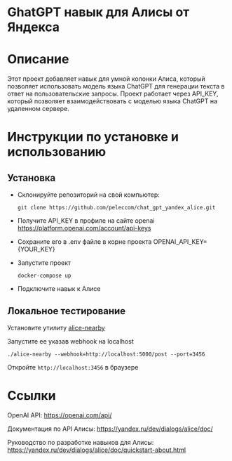 # GhatGPT навык для Алисы от Яндекса

# Описание

Этот проект добавляет навык для умной колонки Алиса, который позволяет использовать модель языка ChatGPT для генерации текста в ответ на пользовательские запросы. Проект работает через API_KEY, который позволяет взаимодействовать с моделью языка ChatGPT на удаленном сервере.

# Инструкции по установке и использованию

## Установка

* Склонируйте репозиторий на свой компьютер:

      git clone https://github.com/peleccom/chat_gpt_yandex_alice.git

* Получите API_KEY в профиле на сайте openai https://platform.openai.com/account/api-keys

* Сохраните его в .env файле в корне проекта
    OPENAI_API_KEY={YOUR_KEY}

* Запустите проект

      docker-compose up


* Подключите навык к Алисе


## Локальное тестирование

Установите утилиту [alice-nearby](https://github.com/azzzak/alice-nearby)


Запустите ее указав webhook на localhost

    ./alice-nearby --webhook=http://localhost:5000/post --port=3456


Откройте `http://localhost:3456` в браузере

# Ссылки

OpenAI API: https://openai.com/api/

Документация по API Алисы: https://yandex.ru/dev/dialogs/alice/doc/

Руководство по разработке навыков для Алисы: https://yandex.ru/dev/dialogs/alice/doc/quickstart-about.html
